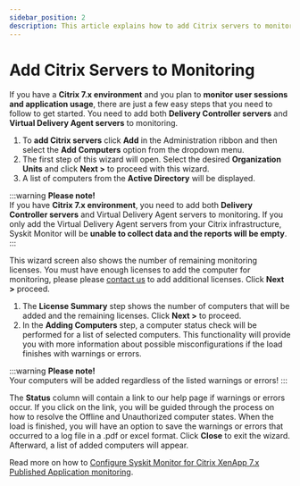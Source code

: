 ```yaml
---
sidebar_position: 2
description: This article explains how to add Citrix servers to monitoring to properly collect all the data.
---
```


# Add Citrix Servers to Monitoring

If you have a **Citrix 7.x environment** and you plan to **monitor user sessions and application usage**, there are just a few easy steps that you need to follow to get started. You need to add both **Delivery Controller servers** and **Virtual Delivery Agent servers** to monitoring.

1. To **add Citrix servers** click **Add** in the Administration ribbon and then select the **Add Computers** option from the dropdown menu.
2. The first step of this wizard will open. Select the desired **Organization Units** and click **Next &gt;** to proceed with this wizard.
3. A list of computers from the **Active Directory** will be displayed.

:::warning
**Please note!**  
If you have **Citrix 7.x environment**, you need to add both **Delivery Controller servers** and Virtual Delivery Agent servers to monitoring. If you only add the Virtual Delivery Agent servers from your Citrix infrastructure, Syskit Monitor will be **unable to collect data and the reports will be empty**.
:::


This wizard screen also shows the number of remaining monitoring licenses. You must have enough licenses to add the computer for monitoring, please please [contact us](https://www.syskit.com/company/contact-us) to add additional licenses. Click **Next &gt;** proceed.

1. The **License Summary** step shows the number of computers that will be added and the remaining licenses. Click **Next &gt;** to proceed.
2. In the **Adding Computers** step, a computer status check will be performed for a list of selected computers. This functionality will provide you with more information about possible misconfigurations if the load finishes with warnings or errors.

:::warning
**Please note!**  
Your computers will be added regardless of the listed warnings or errors!
:::


The **Status** column will contain a link to our help page if warnings or errors occur. If you click on the link, you will be guided through the process on how to resolve the Offline and Unauthorized computer states. When the load is finished, you will have an option to save the warnings or errors that occurred to a log file in a .pdf or excel format. Click **Close** to exit the wizard. Afterward, a list of added computers will appear.

Read more on how to [Configure Syskit Monitor for Citrix XenApp 7.x Published Application monitoring](../citrix-xenapp/monitor-citrix-xenapp7-published-applications.md).

